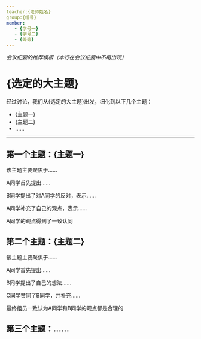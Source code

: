```yaml
---
teacher:{老师姓名}
group:{组号}
member:
   - {学号一}
   - {学号二}
   - {等等}
---
```


*会议纪要的推荐模板（本行在会议纪要中不用出现）*

# {选定的大主题}

经过讨论，我们从{选定的大主题}出发，细化到以下几个主题：

- {主题一}
- {主题二}
- ……

------

## 第一个主题：{主题一}

该主题主要聚焦于……

A同学首先提出……

B同学提出了对A同学的反对，表示……

A同学补充了自己的观点，表示……

A同学的观点得到了一致认同

## 第二个主题：{主题二}

该主题主要聚焦于……

A同学首先提出……

B同学提出了自己的想法……

C同学赞同了B同学，并补充……

最终组员一致认为A同学和B同学的观点都是合理的

## 第三个主题：……
